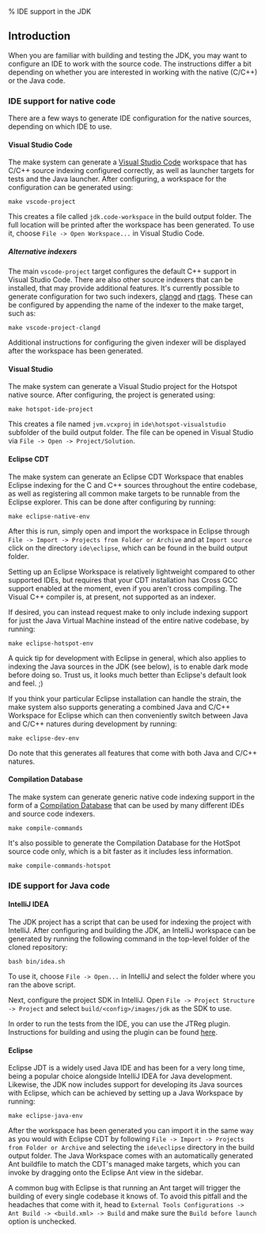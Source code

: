 % IDE support in the JDK

## Introduction

When you are familiar with building and testing the JDK, you may want to
configure an IDE to work with the source code. The instructions differ a bit
depending on whether you are interested in working with the native (C/C++) or
the Java code.

### IDE support for native code

There are a few ways to generate IDE configuration for the native sources,
depending on which IDE to use.

#### Visual Studio Code

The make system can generate a [Visual Studio Code](https://code.visualstudio.com)
workspace that has C/C++ source indexing configured correctly, as well as
launcher targets for tests and the Java launcher. After configuring, a workspace
for the configuration can be generated using:

```shell
make vscode-project
```

This creates a file called `jdk.code-workspace` in the build output folder. The
full location will be printed after the workspace has been generated. To use it,
choose `File -> Open Workspace...` in Visual Studio Code.

##### Alternative indexers

The main `vscode-project` target configures the default C++ support in Visual
Studio Code. There are also other source indexers that can be installed, that
may provide additional features. It's currently possible to generate
configuration for two such indexers, [clangd](https://clang.llvm.org/extra/clangd/)
and [rtags](https://github.com/Andersbakken/rtags). These can be configured by
appending the name of the indexer to the make target, such as:

```shell
make vscode-project-clangd
```

Additional instructions for configuring the given indexer will be displayed
after the workspace has been generated.

#### Visual Studio

The make system can generate a Visual Studio project for the Hotspot
native source. After configuring, the project is generated using:

```shell
make hotspot-ide-project
```

This creates a file named `jvm.vcxproj` in `ide\hotspot-visualstudio`
subfolder of the build output folder. The file can be opened in Visual Studio
via `File -> Open -> Project/Solution`.

#### Eclipse CDT

The make system can generate an Eclipse CDT Workspace that enables Eclipse
indexing for the C and C++ sources throughout the entire codebase, as well as
registering all common make targets to be runnable from the Eclipse explorer.
This can be done after configuring by running:

```shell
make eclipse-native-env
```

After this is run, simply open and import the workspace in Eclipse through
`File -> Import -> Projects from Folder or Archive` and at `Import source`
click on the directory `ide\eclipse`, which can be found in the build output
folder.

Setting up an Eclipse Workspace is relatively lightweight compared to other
supported IDEs, but requires that your CDT installation has Cross GCC support
enabled at the moment, even if you aren't cross compiling. The Visual C++
compiler is, at present, not supported as an indexer.

If desired, you can instead request make to only include indexing support for
just the Java Virtual Machine instead of the entire native codebase, by running:

```shell
make eclipse-hotspot-env
```

A quick tip for development with Eclipse in general, which also applies to indexing
the Java sources in the JDK (see below), is to enable dark mode before doing so.
Trust us, it looks much better than Eclipse's default look and feel. ;)

If you think your particular Eclipse installation can handle the strain, the make
system also supports generating a combined Java and C/C++ Workspace for Eclipse
which can then conveniently switch between Java and C/C++ natures during development
by running:

```shell
make eclipse-dev-env
```

Do note that this generates all features that come with both Java and C/C++ natures.

#### Compilation Database

The make system can generate generic native code indexing support in the form of
a [Compilation Database](https://clang.llvm.org/docs/JSONCompilationDatabase.html)
that can be used by many different IDEs and source code indexers.

```shell
make compile-commands
```

It's also possible to generate the Compilation Database for the HotSpot source
code only, which is a bit faster as it includes less information.

```shell
make compile-commands-hotspot
```

### IDE support for Java code

#### IntelliJ IDEA

The JDK project has a script that can be used for indexing the project
with IntelliJ. After configuring and building the JDK, an IntelliJ workspace
can be generated by running the following command in the top-level folder
of the cloned repository:

```shell
bash bin/idea.sh
```

To use it, choose `File -> Open...` in IntelliJ and select the folder where
you ran the above script.

Next, configure the project SDK in IntelliJ. Open
`File -> Project Structure -> Project` and select `build/<config>/images/jdk`
as the SDK to use.

In order to run the tests from the IDE, you can use the JTReg plugin.
Instructions for building and using the plugin can be found
[here](https://github.com/openjdk/jtreg/tree/master/plugins/idea).

#### Eclipse

Eclipse JDT is a widely used Java IDE and has been for a very long time, being a
popular choice alongside IntelliJ IDEA for Java development. Likewise, the JDK now
includes support for developing its Java sources with Eclipse, which can be
achieved by setting up a Java Workspace by running:

```shell
make eclipse-java-env
```

After the workspace has been generated you can import it in the same way as you would
with Eclipse CDT by following `File -> Import -> Projects from Folder or Archive` and
selecting the `ide\eclipse` directory in the build output folder. The Java Workspace
comes with an automatically generated Ant buildfile to match the CDT's managed make
targets, which you can invoke by dragging onto the Eclipse Ant view in the sidebar.

A common bug with Eclipse is that running an Ant target will trigger the building of
every single codebase it knows of. To avoid this pitfall and the headaches that come
with it, head to `External Tools Configurations -> Ant Build -> <build.xml> -> Build`
and make sure the `Build before launch` option is unchecked.